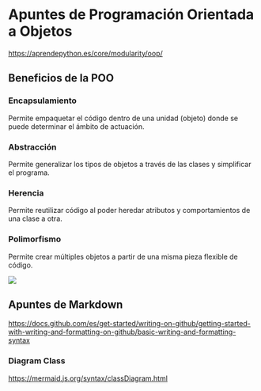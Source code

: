 # Apuntes de Programación Orientada a Objetos
https://aprendepython.es/core/modularity/oop/
## Beneficios de la POO
### Encapsulamiento
Permite empaquetar el código dentro de una unidad (objeto) donde se puede determinar el ámbito de actuación.

### Abstracción
Permite generalizar los tipos de objetos a través de las clases y simplificar el programa.

### Herencia
Permite reutilizar código al poder heredar atributos y comportamientos de una clase a otra.

### Polimorfismo
Permite crear múltiples objetos a partir de una misma pieza flexible de código.

![](https://aprendepython.es/_images/oop.jpg)

## Apuntes de Markdown
https://docs.github.com/es/get-started/writing-on-github/getting-started-with-writing-and-formatting-on-github/basic-writing-and-formatting-syntax

### Diagram Class
https://mermaid.js.org/syntax/classDiagram.html



